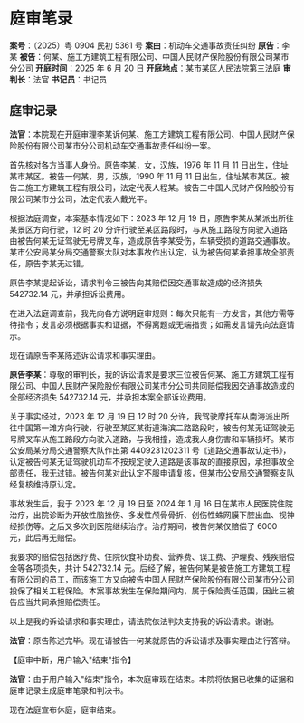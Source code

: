 # 庭审笔录

**案号**：（2025）粤 0904 民初 5361 号
**案由**：机动车交通事故责任纠纷
**原告**：李某
**被告**：何某、施工方建筑工程有限公司、中国人民财产保险股份有限公司某市分公司
**开庭时间**：2025 年 6 月 20 日
**开庭地点**：某市某区人民法院第三法庭
**审判长**：法官
**书记员**：书记员

## 庭审记录

**法官**：本院现在开庭审理李某诉何某、施工方建筑工程有限公司、中国人民财产保险股份有限公司某市分公司机动车交通事故责任纠纷一案。

首先核对各方当事人身份。原告李某，女，汉族，1976 年 11 月 11 日出生，住址某市某区。被告一何某，男，汉族，1990 年 11 月 11 日出生，住址某市某区。被告二施工方建筑工程有限公司，法定代表人程某。被告三中国人民财产保险股份有限公司某市分公司，法定代表人戴光平。

根据法庭调查，本案基本情况如下：2023 年 12 月 19 日，原告李某从某派出所往某景区方向行驶，12 时 20 分许行驶至某区路段时，与从施工路段方向驶入道路由被告何某无证驾驶无号牌叉车，造成原告李某受伤，车辆受损的道路交通事故。某市公安局某分局交通警察大队对本事故作出认定，认为被告何某承担事故全部责任，原告李某无过错。

原告李某提起诉讼，请求判令三被告向其赔偿因交通事故造成的经济损失 542732.14 元，并承担诉讼费用。

在进入法庭调查前，我先向各方说明庭审规则：每次只能有一方发言，其他方需等待指令；发言必须根据事实和证据，不得离题或无端指责；如需发言请先向法庭请示。

现在请原告李某陈述诉讼请求和事实理由。

**原告李某**：尊敬的审判长，我的诉讼请求是要求三位被告何某、施工方建筑工程有限公司、中国人民财产保险股份有限公司某市分公司共同赔偿我因交通事故造成的全部经济损失 542732.14 元，并承担本案全部诉讼费用。

关于事实经过，2023 年 12 月 19 日 12 时 20 分许，我驾驶摩托车从南海派出所往中国第一滩方向行驶，行驶至某区某街道海滨二路路段时，被告何某无证驾驶无号牌叉车从施工路段方向驶入道路，与我相撞，造成我人身伤害和车辆损坏。某市公安局某分局交通警察大队作出第 4409231202311 号《道路交通事故认定书》，认定被告何某无证驾驶机动车不按规定驶入道路是该事故的直接原因，承担事故全部责任，我无过错。被告何某对此认定不服申请复核，但某市公安局交通警察支队经复核维持原认定。

事故发生后，我于 2023 年 12 月 19 日至 2024 年 1 月 16 日在某市人民医院住院治疗，出院诊断为开放性脑挫伤、多发性颅骨骨折、创伤性蛛网膜下腔出血、视神经损伤等。之后又多次到医院继续治疗。治疗期间，被告何某仅赔偿了 6000 元，此后再无赔偿。

我要求的赔偿包括医疗费、住院伙食补助费、营养费、误工费、护理费、残疾赔偿金等各项损失，共计 542732.14 元。后经了解，被告何某是被告施工方建筑工程有限公司的员工，而该施工方又向被告中国人民财产保险股份有限公司某市分公司投保了相关工程保险。本案事故发生在保险期间内，属于保险责任范围，因此三被告应当共同承担赔偿责任。

以上是我的诉讼请求和事实理由，请法院依法判决支持我的诉讼请求。谢谢。

**法官**：原告陈述完毕。现在请被告一何某就原告的诉讼请求及事实理由进行答辩。

【庭审中断，用户输入"结束"指令】

**法官**：由于用户输入"结束"指令，本次庭审现在结束。本院将依据已收集的证据和庭审记录生成庭审笔录和判决书。

现在法庭宣布休庭，庭审结束。
